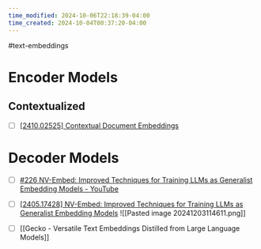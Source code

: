 ```yaml
---
time_modified: 2024-10-06T22:18:39-04:00
time_created: 2024-10-04T00:37:20-04:00
---
```


#text-embeddings 


# Encoder Models


## Contextualized
- [ ] [\[2410.02525\] Contextual Document Embeddings](https://arxiv.org/abs/2410.02525)



# Decoder Models

- [ ] [#226 NV-Embed: Improved Techniques for Training LLMs as Generalist Embedding Models - YouTube](https://www.youtube.com/watch?v=DGGetthXnXo)
- [ ] [\[2405.17428\] NV-Embed: Improved Techniques for Training LLMs as Generalist Embedding Models](https://arxiv.org/abs/2405.17428)
![[Pasted image 20241203114611.png]]

- [ ] [[Gecko - Versatile Text Embeddings Distilled from Large Language Models]]